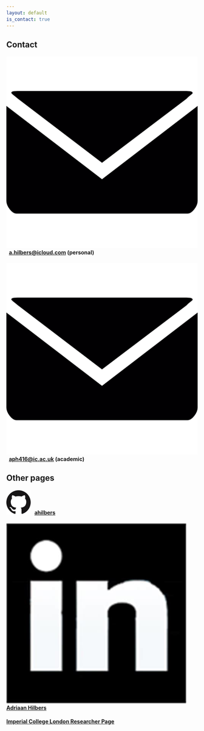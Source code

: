 ```yaml
---
layout: default
is_contact: true
---
```


## Contact

#### <img class="inline-picture" src="images/email.png"> &nbsp; [a.hilbers@icloud.com](mailto:a.hilbers@icloud.com) (personal)

#### <img class="inline-picture" src="images/email.png"> &nbsp; [aph416@ic.ac.uk](mailto:aph416@ic.ac.uk) (academic)



## Other pages

#### <img class="inline-picture" src="images/github.png"> &nbsp; [ahilbers](https://github.com/ahilbers)

#### <img class="inline-picture" src="images/linkedin.jpeg"> &nbsp; [Adriaan Hilbers](https://za.linkedin.com/in/adriaan-hilbers-5a155aa5)

#### [Imperial College London Researcher Page](http://www.imperial.ac.uk/people/a.hilbers17)

